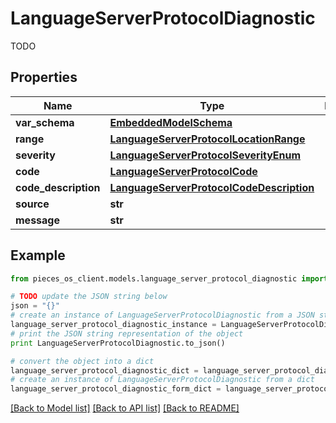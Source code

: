 # LanguageServerProtocolDiagnostic

TODO

## Properties
Name | Type | Description | Notes
------------ | ------------- | ------------- | -------------
**var_schema** | [**EmbeddedModelSchema**](EmbeddedModelSchema.md) |  | [optional] 
**range** | [**LanguageServerProtocolLocationRange**](LanguageServerProtocolLocationRange.md) |  | 
**severity** | [**LanguageServerProtocolSeverityEnum**](LanguageServerProtocolSeverityEnum.md) |  | [optional] 
**code** | [**LanguageServerProtocolCode**](LanguageServerProtocolCode.md) |  | [optional] 
**code_description** | [**LanguageServerProtocolCodeDescription**](LanguageServerProtocolCodeDescription.md) |  | [optional] 
**source** | **str** |  | [optional] 
**message** | **str** |  | 

## Example

```python
from pieces_os_client.models.language_server_protocol_diagnostic import LanguageServerProtocolDiagnostic

# TODO update the JSON string below
json = "{}"
# create an instance of LanguageServerProtocolDiagnostic from a JSON string
language_server_protocol_diagnostic_instance = LanguageServerProtocolDiagnostic.from_json(json)
# print the JSON string representation of the object
print LanguageServerProtocolDiagnostic.to_json()

# convert the object into a dict
language_server_protocol_diagnostic_dict = language_server_protocol_diagnostic_instance.to_dict()
# create an instance of LanguageServerProtocolDiagnostic from a dict
language_server_protocol_diagnostic_form_dict = language_server_protocol_diagnostic.from_dict(language_server_protocol_diagnostic_dict)
```
[[Back to Model list]](../README.md#documentation-for-models) [[Back to API list]](../README.md#documentation-for-api-endpoints) [[Back to README]](../README.md)


